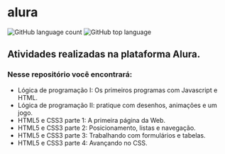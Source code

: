 # alura
![GitHub language count](https://img.shields.io/github/languages/count/alanadias/alura) ![GitHub top language](https://img.shields.io/github/languages/top/alanadias/alura)

## Atividades realizadas na plataforma Alura.

### Nesse repositório você encontrará:
 
 * Lógica de programação I: Os primeiros programas com Javascript e HTML. 
 * Lógica de programação II: pratique com desenhos, animações e um jogo.
 * HTML5 e CSS3 parte 1: A primeira página da Web. 
 * HTML5 e CSS3 parte 2: Posicionamento, listas e navegação.
 * HTML5 e CSS3 parte 3: Trabalhando com formulários e tabelas.
 * HTML5 e CSS3 parte 4: Avançando no CSS.
